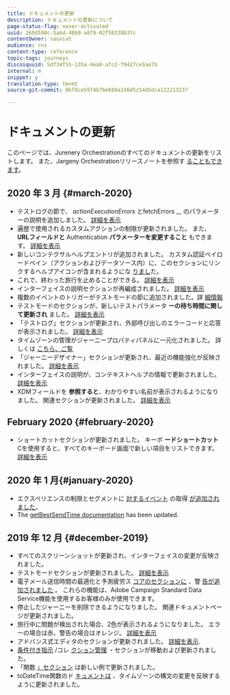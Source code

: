 ```yaml
---
title: ドキュメントの更新
description: ドキュメントの更新について
page-status-flag: never-activated
uuid: 269d590c-5a6d-40b9-a879-02f5033863fc
contentOwner: sauviat
audience: rns
content-type: reference
topic-tags: journeys
discoiquuid: 5df34f55-135a-4ea8-afc2-f9427ce5ae7b
internal: n
snippet: y
translation-type: tm+mt
source-git-commit: 0bf8ce5974b7be684a156d5c5445dca122213237

---
```



# ドキュメントの更新

このページでは、Jurenery Orchestrationのすべてのドキュメントの更新をリストします。
また、Jargeny Orchestrationリリースノートを参照す [ることもできます](../release-notes/release-notes.md)。

## 2020 年 3 月 {#march-2020}

* テストログの節で、 _actionExecutionErrors_ とfetchErrors __ のパラメーターの説明を追加しました。 [詳細を表示](../building-journeys/testing-the-journey.md#viewing_logs)
* 遍歴で使用されるカスタムアクションの制限が更新されました。 また、 **URLフィールドと** Authentication **パラメーターを変更すること** もできます。 [詳細を表示](../action/about-custom-action-configuration.md)
* 新しいコンテクサルヘルプエントリが追加されました。 カスタム認証ペイロードペイン（アクションおよびデータソース内）に、このセクションにリンクするヘルプアイコンが含まれるようにな [りまし](../datasource/external-data-sources.md#section_wjp_nl5_nhb)た。
* これで、終わった旅行を止めることができる。 [詳細を表示](../building-journeys/using-the-journey-designer.md)
* インターフェイスの説明セクションが再編成されました。 [詳細を表示](../about/user-interface.md)
* 複数のイベントのトリガーがテストモードの節に追加されました。詳 [細情報](../building-journeys/testing-the-journey.md#firing_events)
* テストモードのセクションが、新しいテストパラメータ **ーの待ち時間に関して更新され** ました。 [詳細を表示](../building-journeys/testing-the-journey.md)
* 「テストログ」セクションが更新され、外部呼び出しのエラーコードと応答が表示されました。 [詳細を表示](../building-journeys/testing-the-journey.md#viewing_logs)
* タイムゾーンの管理がジャーニープロパティパネルに一元化されました。 詳しくは [こちら](../building-journeys/changing-properties.md#timezone)[、ご覧](../building-journeys/timezone-management.md)
* 「ジャーニーデザイナー」セクションが更新され、最近の機能強化が反映されました。 [詳細を表示](../building-journeys/using-the-journey-designer.md)
* インターフェイスの説明が、コンテキストヘルプの情報で更新されました。 [詳細を表示](../about/user-interface.md#section_ksq_zr1_ffb)
* XDMフィールドを **参照すると**、わかりやすい名前が表示されるようになりました。 関連セクションが更新されました。 [詳細を表示](../about/user-interface.md#friendly-names-display)


## February 2020 {#february-2020}

* ショートカットセクションが更新されました。 キーボ **ードショートカット** Cを使用すると、すべてのキーボード画面で新しい項目をリストできます。 [詳細を表示](../about/user-interface.md#section_ksq_zr1_ffb)

## 2020 年 1 月{#january-2020}

* エクスペリエンスの制限とセグメントに [対するイベント](../datasource/adobe-experience-platform-data-source.md) の取得 [が追加されました](../functions/functioninsegment.md)。
* The [getBestSendTime documentation](../functions/functiongetbestsendtime.md) has been updated.

## 2019 年 12 月 {#december-2019}

* すべてのスクリーンショットが更新され、インターフェイスの変更が反映されました。
* テストモードセクションが更新されました。 [詳細を表示](../building-journeys/testing-the-journey.md)
* 電子メール送信時間の最適化と予測疲労ス [コアのセクションに](../building-journeys/wait-activity.md) 、警 [告が追加されました](../usecase/leveraging-fatigue-scores.md) 。 これらの機能は、Adobe Campaign Standard Data Service機能を使用するお客様のみが使用できます。
* 停止したジャーニーを削除できるようになりました。 関連ドキュメントページが更新されました。
* 旅行中に問題が検出された場合、2色が表示されるようになりました。 エラーの場合は赤、警告の場合はオレンジ。 [詳細を表示](../about/troubleshooting.md)
* アドバンス式エディタのセクションが更新されました。 [詳細を表示](../expression/expressionadvanced.md).
* [条件付き指示](../expression/conditional-instruction.md) /コレ [クション管理](../expression/collection-management-functions.md) ・セクションが移動および更新されました。
* 「関数 [」セクション](../expression/functions.md) は新しい例で更新されました。
* toDateTime関数のド [キュメントは](../functions/functiontodatetime.md) 、タイムゾーンの構文の変更を反映するように更新されました。
